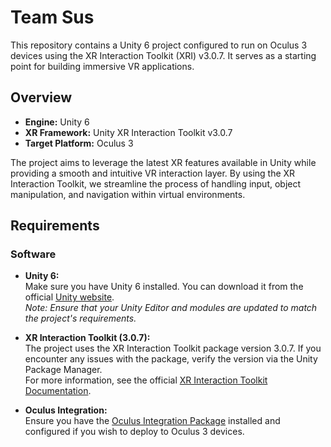 # Team Sus

This repository contains a Unity 6 project configured to run on Oculus 3 devices using the XR Interaction Toolkit (XRI) v3.0.7. It serves as a starting point for building immersive VR applications.

## Overview

- **Engine:** Unity 6  
- **XR Framework:** Unity XR Interaction Toolkit v3.0.7  
- **Target Platform:** Oculus 3

The project aims to leverage the latest XR features available in Unity while providing a smooth and intuitive VR interaction layer. By using the XR Interaction Toolkit, we streamline the process of handling input, object manipulation, and navigation within virtual environments.

## Requirements

### Software

- **Unity 6:**  
  Make sure you have Unity 6 installed. You can download it from the official [Unity website](https://unity.com/download).  
  *Note: Ensure that your Unity Editor and modules are updated to match the project's requirements.*

- **XR Interaction Toolkit (3.0.7):**  
  The project uses the XR Interaction Toolkit package version 3.0.7. If you encounter any issues with the package, verify the version via the Unity Package Manager.  
  For more information, see the official [XR Interaction Toolkit Documentation](https://docs.unity3d.com/Packages/com.unity.xr.interaction.toolkit@3.0/manual/index.html).

- **Oculus Integration:**  
  Ensure you have the [Oculus Integration Package](https://developer.oculus.com/downloads/package/unity-integration/) installed and configured if you wish to deploy to Oculus 3 devices.
